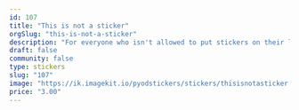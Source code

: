 ```yaml
---
id: 107
title: "This is not a sticker"
orgSlug: "this-is-not-a-sticker"
description: "For everyone who isn't allowed to put stickers on their laptop. The official: This is not a sticker. "
draft: false
community: false
type: stickers
slug: "107"
image: "https://ik.imagekit.io/pyodstickers/stickers/thisisnotasticker.png"
price: "3.00"
---
```

